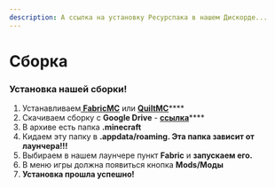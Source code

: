 ```yaml
---
description: А ссылка на установку Ресурспака в нашем Дискорде...
---
```


# Сборка

### Установка нашей сборки!

1. Устанавливаем[ **FabricMC**](start-moddinga.md) или [**QuiltMC**](start-moddinga.md)****
2. Скачиваем сборку с **Google Drive** - [**ссылка**](https://drive.google.com/file/d/1-oyhcED9VzlPAZNSz\_xuwHV62GuyG4XG/view?usp=sharing)****
3. В архиве есть папка **.minecraft**
4. Кидаем эту папку в **.appdata/roaming. Эта папка зависит от лаунчера!!!**
5. Выбираем в нашем лаунчере пункт **Fabric** и **запускаем его.**
6. В меню игры должна появиться кнопка **Mods/Моды**
7. **Установка прошла успешно!**
